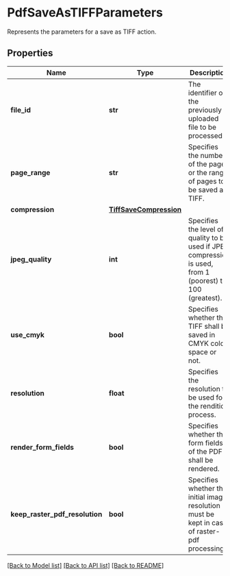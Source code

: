 # PdfSaveAsTIFFParameters

Represents the parameters for a save as TIFF action.
## Properties
Name | Type | Description | Notes
------------ | ------------- | ------------- | -------------
**file_id** | **str** | The identifier of the previously uploaded file to be processed. | 
**page_range** | **str** | Specifies the number of the page, or the range of pages to be saved as TIFF. | [optional] [default to '*']
**compression** | [**TiffSaveCompression**](TiffSaveCompression.md) |  | [optional] 
**jpeg_quality** | **int** | Specifies the level of quality to be used if JPEG compression is used, from 1 (poorest) to 100 (greatest). | [optional] [default to 75]
**use_cmyk** | **bool** | Specifies whether the TIFF shall be saved in CMYK color space or not. | [optional] [default to False]
**resolution** | **float** | Specifies the resolution to be used for the rendition process. | [optional] [default to 200]
**render_form_fields** | **bool** | Specifies whether the form fields of the PDF shall be rendered. | [optional] [default to False]
**keep_raster_pdf_resolution** | **bool** | Specifies whether the initial image resolution must be kept in case of raster-pdf processing. | [optional] [default to True]

[[Back to Model list]](../README.md#documentation-for-models) [[Back to API list]](../README.md#documentation-for-api-endpoints) [[Back to README]](../README.md)


